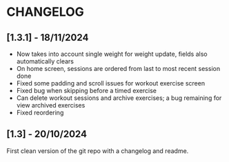 # CHANGELOG

## [1.3.1] - 18/11/2024

- Now takes into account single weight for weight update, fields also automatically clears
- On home screen, sessions are ordered from last to most recent session done
- Fixed some padding and scroll issues for workout exercise screen
- Fixed bug when skipping before a timed exercise
- Can delete workout sessions and archive exercises; a bug remaining for view archived exercises
- Fixed reordering

## [1.3] - 20/10/2024

First clean version of the git repo with a changelog and readme.